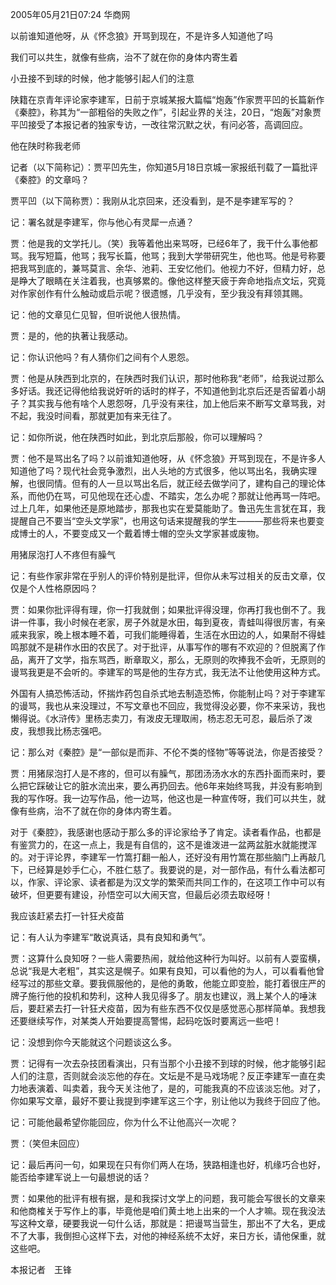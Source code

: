 2005年05月21日07:24 华商网

以前谁知道他呀，从《怀念狼》开骂到现在，不是许多人知道他了吗

我们可以共生，就像有些病，治不了就在你的身体内寄生着

小丑接不到球的时候，他才能够引起人们的注意

陕籍在京青年评论家李建军，日前于京城某报大篇幅“炮轰”作家贾平凹的长篇新作《秦腔》，称其为“一部粗俗的失败之作”，引起业界的关注，20日，“炮轰”对象贾平凹接受了本报记者的独家专访，一改往常沉默之状，有问必答，高调回应。

他在陕时称我老师

记者（以下简称记）：贾平凹先生，你知道5月18日京城一家报纸刊载了一篇批评《秦腔》的文章吗？

贾平凹（以下简称贾）：我刚从北京回来，还没看到，是不是李建军写的？

记：署名就是李建军，你与他心有灵犀一点通？

贾：他是我的文学托儿。（笑）我等着他出来骂呀，已经6年了，我干什么事他都骂。我写短篇，他骂；我写长篇，他骂；我到大学带研究生，他也骂。他是号称要把我骂到底的，兼骂莫言、余华、池莉、王安忆他们。他视力不好，但精力好，总是睁大了眼睛在关注着我，也真够累的。像他这样整天疲于奔命地指点文坛，究竟对作家创作有什么触动或启示呢？很遗憾，几乎没有，至少我没有拜领其赐。

记：他的文章见仁见智，但听说他人很热情。

贾：是的，他的执著让我感动。

记：你认识他吗？有人猜你们之间有个人恩怨。

贾：他是从陕西到北京的，在陕西时我们认识，那时他称我“老师”，给我说过那么多好话。我还记得他给我说好听的话时的样子，不知道他到北京后还是否留着小胡子？其实我与他有啥个人恩怨呀，几乎没有来往，加上他后来不断写文章骂我，对不起，我没时间看，那就更加有来无往了。

记：如你所说，他在陕西时如此，到北京后那般，你可以理解吗？

贾：他不是骂出名了吗？以前谁知道他呀，从《怀念狼》开骂到现在，不是许多人知道他了吗？现代社会竞争激烈，出人头地的方式很多，他以骂出名，我确实理解，也很同情。但有的人一旦以骂出名后，就正经去做学问了，建构自己的理论体系，而他仍在骂，可见他现在还心虚、不踏实，怎么办呢？那就让他再骂一阵吧。过上几年，如果他还是原地踏步，那我也实在爱莫能助了。鲁迅先生言犹在耳，我提醒自己不要当“空头文学家”，也用这句话来提醒我的学生———那些将来也要变成博士的人，不要变成又一个戴着博士帽的空头文学家甚或废物。

用猪尿泡打人不疼但有臊气

记：有些作家非常在乎别人的评价特别是批评，但你从未写过相关的反击文章，仅仅是个人性格原因吗？

贾：如果你批评得有理，你一打我就倒；如果批评得没理，你再打我也倒不了。我讲一件事，我小时候在老家，房子外就是水田，每到夏夜，青蛙叫得很厉害，有亲戚来我家，晚上根本睡不着，可我们能睡得着，生活在水田边的人，如果耐不得蛙鸣那就不是耕作水田的农民了。对于批评，从事写作的哪有不欢迎的？但脱离了作品，离开了文学，指东骂西，断章取义，那么，无原则的吹捧我不会听，无原则的谩骂我更是不会听的。李建军的骂是他的生存方式，我无法不让他使用这种方式。

外国有人搞恐怖活动，怀揣炸药包自杀式地去制造恐怖，你能制止吗？对于李建军的谩骂，我也从来没理过，不写文章也不回应，我觉得没必要，你不来采访，我也懒得说。《水浒传》里杨志卖刀，有泼皮无理取闹，杨志忍无可忍，最后杀了泼皮，我想我比杨志强吧。

记：那么对《秦腔》是“一部似是而非、不伦不类的怪物”等等说法，你是否接受？

贾：用猪尿泡打人是不疼的，但可以有臊气，那团汤汤水水的东西扑面而来时，要么把它踩破让它的脏水流出来，要么再扔回去。他6年来始终骂我，并没有影响到我的写作呀。我一边写作品，他一边骂，他这也是一种宣传呀，我们可以共生，就像有些病，治不了就在你的身体内寄生着。

对于《秦腔》，我感谢也感动于那么多的评论家给予了肯定。读者看作品，也都是有鉴赏力的，在这一点上，我是有自信的，这不是谁泼进一盆两盆脏水就能搅浑的。对于评论界，李建军一竹篙打翻一船人，还好没有用竹篙在那些脑门上再敲几下，已经算是妙手仁心，不胜仁慈了。我要说的是，对一部作品，有什么看法都可以，作家、评论家、读者都是为汉文学的繁荣而共同工作的，在这项工作中可以有破坏，但更要有建设，孙悟空可以大闹天宫，但最后必须去取经呀！

我应该赶紧去打一针狂犬疫苗

记：有人认为李建军“敢说真话，具有良知和勇气”。

贾：这算什么良知呀？一些人需要热闹，就给他这种行为叫好。以前有人耍蛮横，总说“我是大老粗”，其实这是幌子。如果有良知，可以看他的为人，可以看看他曾经写过的那些文章。要我佩服他的，是他的勇敢，他能立即变脸，能打着很庄严的牌子施行他的投机和势利，这种人我见得多了。朋友也建议，溅上某个人的唾沫后，要赶紧去打一针狂犬疫苗，因为有些东西不仅仅是感觉恶心那样简单。我想我还要继续写作，对某类人开始要提高警惕，起码吃饭时要离远一些吧！

记：没想到你今天能就这个问题谈这么多。

贾：记得有一次去杂技团看演出，只有当那个小丑接不到球的时候，他才能够引起人们的注意，否则就会淡忘他的存在。文坛是不是马戏场呢？反正李建军一直在卖力地表演着、叫卖着，我今天关注他了，是的，可能我真的不应该淡忘他。对了，你如果写文章，最好不要让我提到李建军这三个字，别让他以为我终于回应了他。

记：可能他最希望你能回应，你为什么不让他高兴一次呢？

贾：（笑但未回应）

记：最后再问一句，如果现在只有你们两人在场，狭路相逢也好，机缘巧合也好，能否给李建军说上一句最想说的话？

贾：如果他的批评有根有据，是和我探讨文学上的问题，我可能会写很长的文章来和他商榷关于写作上的事，毕竟他是咱们黄土地上出来的一个人才嘛。现在我没法写这种文章，硬要我说一句什么话，那就是：把谩骂当营生，那出不了大名，更成不了大事，我倒担心这样下去，对他的神经系统不太好，来日方长，请他保重，就这些吧。

本报记者　王锋